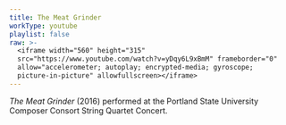 ```yaml
---
title: The Meat Grinder
workType: youtube
playlist: false
raw: >-
  <iframe width="560" height="315"
  src="https://www.youtube.com/watch?v=yDqy6L9xBmM" frameborder="0"
  allow="accelerometer; autoplay; encrypted-media; gyroscope;
  picture-in-picture" allowfullscreen></iframe>
---
```

_The Meat Grinder_ (2016) performed at the Portland State University Composer Consort String Quartet Concert.
